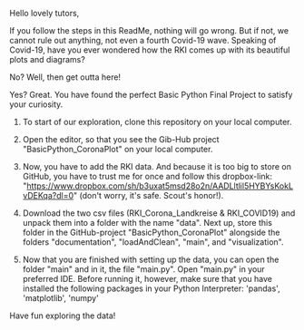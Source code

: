 Hello lovely tutors,

If you follow the steps in this ReadMe, nothing will go wrong. But if not, we cannot rule out anything, 
not even a fourth Covid-19 wave.
Speaking of Covid-19, have you ever wondered how the RKI comes up with its beautiful plots and diagrams? 

No? Well, then get outta here!

Yes? Great. You have found the perfect Basic Python Final Project to satisfy your curiosity.

1. To start of our exploration, clone this repository on your local computer.

2. Open the editor, so that you see the Gib-Hub project "BasicPython_CoronaPlot" on your local computer.

3. Now, you have to add the RKI data. And because it is too big to store on GitHub, you have to trust me for once
   and follow this dropbox-link: 
   "https://www.dropbox.com/sh/b3uxat5msd28o2n/AADLltlil5HYBYsKokLvDEKqa?dl=0" (don't worry, it's safe. Scout's honor!).
   
4. Download the two csv files (RKI_Corona_Landkreise & RKI_COVID19) and unpack them into a folder with the name "data".
   Next up, store this folder in the GitHub-project "BasicPython_CoronaPlot" alongside the folders "documentation",
   "loadAndClean", "main", and "visualization".
   
5. Now that you are finished with setting up the data, you can open the folder "main" and in it, the file "main.py".
   Open "main.py" in your preferred IDE. Before running it, however, make sure that you have installed the following 
   packages in your Python Interpreter: 'pandas', 'matplotlib', 'numpy'
   
Have fun exploring the data!
